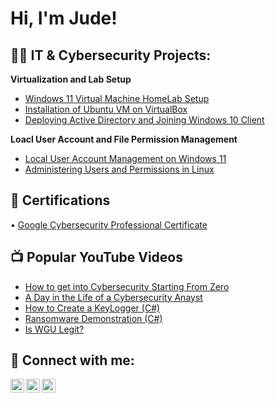 <h1>Hi, I'm Jude! </h1>

<h2>👨‍💻 IT & Cybersecurity Projects:</h2>

<b>Virtualization and Lab Setup</b>
- [Windows 11 Virtual Machine HomeLab Setup](https://github.com/Judeorabueze/Windows-11-Virtual-Homelab-Setup)
- [Installation of Ubuntu VM on VirtualBox](https://github.com/Judeorabueze/Installation-of-Ubuntu-Linux-on-a-Virtual-Machine-VM-)
- [Deploying Active Directory and Joining Windows 10 Client](https://github.com/Judeorabueze/Active-Directory-Setup-with-Windows-10-Client)
  
<b>Loacl User Account and File Permission Management</b>
 - [Local User Account Management on Windows 11](https://github.com/Judeorabueze/Local-User-Account-Management/blob/main/README.md)
 - [Administering Users and Permissions in Linux](https://github.com/Judeorabueze/Administering-Users-in-Linux)

<h2>🏅 Certifications</h2>

• [Google Cybersecurity Professional Certificate](https://www.credly.com/badges/aabde994-9b62-468e-9d47-364c41946ad5/public_url)

<h2>📺 Popular YouTube Videos</h2>

- [How to get into Cybersecurity Starting From Zero](https://www.youtube.com/watch?v=a83ASGn_V_s)
- [A Day in the Life of a Cybersecurity Anayst](https://www.youtube.com/watch?v=uHy3oM7NnoU)
- [How to Create a KeyLogger (C#)](https://www.youtube.com/watch?v=N-L9hklSlNk)
- [Ransomware Demonstration (C#)](https://www.youtube.com/watch?v=OfvdQeh79s0)
- [Is WGU Legit?](https://www.youtube.com/watch?v=E2MwRWxDBkA)

<h2> 🤳 Connect with me:</h2>

[<img align="left" alt="JoshMadakor | Twitter" width="22px" src="https://cdn.jsdelivr.net/npm/simple-icons@v3/icons/twitter.svg" />][twitter]
[<img align="left" alt="JoshMadakor | LinkedIn" width="22px" src="https://cdn.jsdelivr.net/npm/simple-icons@v3/icons/linkedin.svg" />][linkedin]
[<img align="left" alt="JoshMadakor | Instagram" width="22px" src="https://cdn.jsdelivr.net/npm/simple-icons@v3/icons/instagram.svg" />][instagram]

[twitter]: https://twitter.com/joshmadakor
[instagram]: https://www.instagram.com/joshmadakor/
[linkedin]: https://www.linkedin.com/in/jude-orabueze/

<!--
**joshmadakor1/joshmadakor1** is a ✨ _special_ ✨ repository because its `README.md` (this file) appears on your GitHub profile.

Here are some ideas to get you started:

- 🔭 I’m currently working on ...
- 🌱 I’m currently learning ...
- 👯 I’m looking to collaborate on ...
- 🤔 I’m looking for help with ...
- 💬 Ask me about ...
- 📫 How to reach me: ...
- 😄 Pronouns: ...
- ⚡ Fun fact: ...
-->
